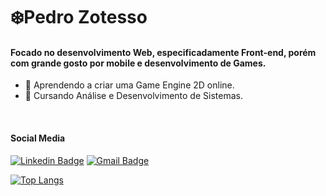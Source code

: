 # ❄️Pedro Zotesso

#### Focado no desenvolvimento Web, especificadamente Front-end, porém com grande gosto por mobile e desenvolvimento de Games.

- 🌱 Aprendendo a criar uma Game Engine 2D online. 
- 📘 Cursando Análise e Desenvolvimento de Sistemas.

<br>

#### Social Media

[![Linkedin Badge](https://img.shields.io/badge/-LinkedIn-115f8f?style=flat-square&logo=Linkedin&logoColor=white&link=https://www.linkedin.com/in/pedro-zotesso/)](https://www.linkedin.com/in/pedro-zotesso/) 
[![Gmail Badge](https://img.shields.io/badge/-siriothart@gmail.com-115f8f?style=flat-square&logo=Gmail&logoColor=white&link=mailto:siriothart@gmail.com)](mailto:siriothart@gmail.com)


[![Top Langs](https://github-readme-stats.vercel.app/api/top-langs/?username=Zotesso&layout=compact)](https://github.com/Zotesso/github-readme-stats)
